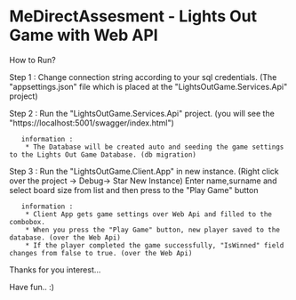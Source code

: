 # MeDirectAssesment - Lights Out Game with Web API

How to Run?

Step 1 : Change connection string according to your sql credentials. (The "appsettings.json" file which is placed at the  "LightsOutGame.Services.Api" project) 

Step 2 : Run the "LightsOutGame.Services.Api" project. (you will see the "https://localhost:5001/swagger/index.html")

       information :
        * The Database will be created auto and seeding the game settings to the Lights Out Game Database. (db migration)
        
Step 3 : Run the "LightsOutGame.Client.App" in new instance. (Right click over the project -> Debug-> Star New Instance)
Enter name,surname and select board size from list and then press to the "Play Game" button

       information :
        * Client App gets game settings over Web Api and filled to the combobox.
        * When you press the "Play Game" button, new player saved to the database. (over the Web Api)
        * If the player completed the game successfully, "IsWinned" field changes from false to true. (over the Web Api)

Thanks for you interest...

Have fun..  :)

